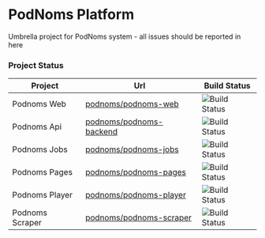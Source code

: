 # PodNoms Platform
Umbrella project for PodNoms system - all issues should be reported in here


### Project Status
| Project | Url | Build Status|
| ------ | ------ | ------ |
| Podnoms Web | [podnoms/podnoms-web][PnWeb] | ![Build Status](https://github.com/podnoms/podnoms-web/workflows/Build%20PodNoms%20Web/badge.svg) |
| Podnoms Api | [podnoms/podnoms-backend][PnApi] | ![Build Status](https://github.com/podnoms/podnoms-backend/workflows/Publish%20API/badge.svg) |
| Podnoms Jobs | [podnoms/podnoms-jobs][PnJobs] | ![Build Status](https://github.com/podnoms/podnoms-backend/workflows/Publish%20Jobs/badge.svg) |
| Podnoms Pages | [podnoms/podnoms-pages][PnPages] | ![Build Status](https://github.com/podnoms/podnoms-pages/workflows/Build%20PodNoms%20Pages/badge.svg) |
| Podnoms Player | [podnoms/podnoms-player][PnPlayer] | ![Build Status](https://github.com/podnoms/podnoms-player/workflows/Publish%20Player%20Library/badge.svg) |
| Podnoms Scraper | [podnoms/podnoms-scraper][PnScraper] | ![Build Status](https://github.com/podnoms/podnoms-scraper/workflows/Build%20PodNoms%20Scraper/badge.svg)

[PnWeb]: <https://github.com/podnoms/podnoms-web>
[PnApi]: <https://github.com/podnoms/podnoms-web>
[PnJobs]: <https://github.com/podnoms/podnoms-jobs>
[PnPages]: <https://github.com/podnoms/podnoms-pages>
[PnPlayer]: <https://github.com/podnoms/podnoms-player>
[PnScraper]: <https://github.com/podnoms/podnoms-scraper>

